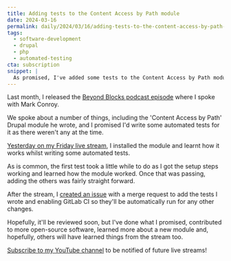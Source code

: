 ```yaml
---
title: Adding tests to the Content Access by Path module
date: 2024-03-16
permalink: daily/2024/03/16/adding-tests-to-the-content-access-by-path-module
tags:
  - software-development
  - drupal
  - php
  - automated-testing
cta: subscription
snippet: |
  As promised, I've added some tests to the Content Access by Path module.
---
```


Last month, I released the [Beyond Blocks podcast episode][episode] where I spoke with Mark Conroy.

We spoke about a number of things, including the 'Content Access by Path' Drupal module he wrote, and I promised I'd write some automated tests for it as there weren't any at the time.

[Yesterday on my Friday live stream][stream], I installed the module and learnt how it works whilst writing some automated tests.

As is common, the first test took a little while to do as I got the setup steps working and learned how the module worked. Once that was passing, adding the others was fairly straight forward.

After the stream, I [created an issue][issue] with a merge request to add the tests I wrote and enabling GitLab CI so they'll be automatically run for any other changes.

Hopefully, it'll be reviewed soon, but I've done what I promised, contributed to more open-source software, learned more about a new module and, hopefully, others will have learned things from the stream too.

[Subscribe to my YouTube channel][channel] to be notified of future live streams!

[channel]: https://www.youtube.com/@opdavies
[episode]: {{site.url}}/podcast/11-mark-conroy
[issue]: https://www.drupal.org/project/content_access_by_path/issues/3428680
[stream]: https://www.youtube.com/live/XTpliKd47Lg?si=o4-my-XHGvcM_mWS
